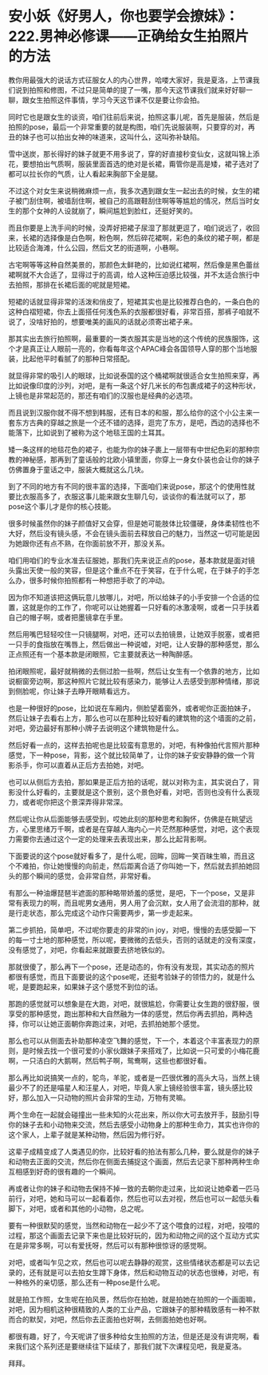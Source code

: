 # 安小妖《好男人，你也要学会撩妹》：222.男神必修课——正确给女生拍照片的方法

教你用最强大的说话方式征服女人的内心世界，哈喽大家好，我是夏洛，上节课我们说到拍照和修图，不过只是简单的提了一嘴，那今天这节课我们就来好好聊一聊，跟女生拍照这件事情，学习今天这节课不仅是要让你会拍。

同时它也是跟女生的谈资，咱们往前后来说，拍照这事儿呢，首先是服装，然后是拍照的pose，最后一个非常重要的就是构图，咱们先说服装啊，只要穿的对，再丑的妹子也可以拍出女神的味道来，这叫什么，这叫弥补缺陷。

雪中送炭，那长得好的妹子就更不用多说了，穿的好直接秒变仙女，这就叫锦上添花，要想拍出气质啊，服装里面首选的绝对是长裙，甭管你是高是矮，裙子选对了都可以拉长你的气质，让人看起来胸部下全是腿。

不过这个对女生来说稍微麻烦一点，我多次遇到跟女生一起出去的时候，女生的裙子被门刮住啊，被墙刮住啊，被自己的高跟鞋刮住啊等等尴尬的情况，然后当时女生的那个女神的人设就崩了，瞬间尴尬到脸红，还挺好笑的。

而且你要是上洗手间的时候，没弄好把裙子尿湿了那就更逗了，咱们说远了，收回来，长裙的选择像是白色啊，粉色啊，然后碎花裙啊，彩色的条纹的裙子啊，都是比较适合海滩，什么公园，然后文艺的街道啊，小巷啊。

古宅啊等等这种自然美景的，那颜色太鲜艳的，比如说红裙啊，然后像是黑色蕾丝裙啊就不大合适了，显得过于的高调，给人这种压迫感比较强，并不太适合旅行中去拍照，那排在长裙后面的呢就是短裙。

短裙的话就显得非常的活泼和俏皮了，短裙其实也是比较推荐白色的，一条白色的这种白褶短裙，你去上面搭任何浅色系的衣服都很好看，非常百搭，那裤子咱就不说了，没啥好拍的，想要唯美的画风的话就必须寄出裙子来。

那其实出去旅行拍照啊，最重要的一类衣服其实是当地的这个传统的民族服饰，这个才是真正让人眼前一亮的，你看每年这个APAC峰会各国领导人穿的那个当地服装，比起他平时看腻了的那种日常搭配。

就显得非常的吸引人的眼球，比如说泰国的这个桶裙啊就很适合女生拍照来穿，再比如说像印度的沙列，对吧，是有一条这个好几米长的布包裹成裙子的这种形状，上镜也是非常起范的，那还有咱们的汉服也是经典的必选项。

而且说到汉服你就不得不想到韩服，还有日本的和服，那么给你的这个小公主来一套东方古典的穿越之旅是一个还不错的选择，逛完了东方，是吧，西边的选择也不能落下，比如说到了被称为这个地毯王国的土耳其。

矮一条这样的地毯花色的裙子，也能为你的妹子裹上一层带有中世纪色彩的那种宗教的神秘感，那再到了童话般的北欧小镇里面，你穿上一身女仆装也会让你的妹子仿佛置身于童话之中，服装大概就这么几块。

到了不同的地方有不同的很丰富的选择，下面咱们来说pose，那这个的使用性就要比衣服高多了，衣服这事儿能来跟女生聊几句，谈谈你的看法就可以了，那pose这个事儿才是你的核心技能。

很多时候虽然你的妹子颜值好又会穿，但是她可能肢体比较僵硬，身体柔韧性也不大好，然后没有镜头感，不会在镜头面前去释放自己的魅力，当然这一切可能是因为她跟你还有点不熟，在你面前放不开，那没关系。

咱们用咱们的专业水准去征服她，那我们先来说正点的pose，基本款就是面对镜头露出天使一般的笑容，但是这个重点不在于笑容，在于什么呢，在于妹子的手怎么办，很多时候你拍照都有一种想把手砍了的冲动。

因为你不知道该把这俩玩意儿放哪儿，对吧，所以给妹子的小手安排一个合适的位置，这就是你的工作了，你呢可以让她握着一只好看的冰激凌啊，或者一只手扶着自己的帽子啊，或者把墨镜拿在手里。

然后用嘴巴轻轻咬住一只镜腿啊，对吧，还可以去拍镜景，让她双手脱塞，或者把一只手的食指放在嘴唇上，然后做出一种说嘘，对吧，让人安静的那种感觉，那么正点照还有一个基本款是闭眼照，它主要就表达一种陶醉感。

拍闭眼照呢，最好就稍微的去侧过脸一些啊，然后让女生有一个依靠的地方，比如说橱窗旁边啊，那这种照片它就比较有感染力，能够让人去感受到那种情绪，那说到侧脸呢，你让妹子去睁开眼睛看远方。

也是一种很好的pose，比如说在车厢内，侧脸望着窗外，或者呢你正面拍妹子，然后让妹子去看右上方，那么也可以在那种比较好看的建筑物的这个墙面的之前，对吧，旁边最好有那种小牌子去说明这个建筑物是什么。

然后好看一点的，这样去拍呢也是比较蛮有意思的，对吧，有种像拍代言照片那种感觉，下一种pose，背影，这个就比较简单了，让你的妹子安安静静的做一个背影杀手，你可以直着从正后方去拍她，对吧。

也可以从侧后方去拍，那如果是正后方拍的话呢，就以对称为主，其实说白了，背影没什么好看的，主要就是这个景别，这个景色好看，对吧，否则也没有什么表现力，或者呢你把这个景深弄得非常深。

然后呢让你从后面能够去感受到，哎她此刻的那种思考和胸怀，仿佛是在眺望远方，心里思绪万千啊，或者是在穿越人海内心一片茫然那种感觉，对吧，这个表现力需要你去通过这个一定的处理来去表现出来，那么比起背影啊。

下面要说的这个pose就好看多了，是什么呢，回眸，回眸一笑百昧生嘛，而且这个不难拍，你让她慢慢的向前走，然后距离合适了你叫她一下，然后就去抓拍她回头的那个瞬间的感觉，会非常自然，非常好看。

有那么一种油爆琵琶半遮面的那种略带娇羞的感觉，是吧，下一个pose，又是非常有表现力的啊，而且呢男女通用，男人用了会沉默，女人用了会流泪的那种，就是行走状态，那么完成这个动作只需要两步，第一步走起来。

第二步抓拍，简单吧，不过呢你要走的非常的in joy，对吧，慢慢的去感受脚一下的每一寸土地的那种感觉，所以呢，要微微的去低头，否则的话就走的没有深度，没有感觉了，对吧，你看起来就跟要去挤地铁似的。

那就很傻了，那么再下一个pose，还是动态的，你有没有发现，其实动态的照片都很有感觉，而且下面要说的这个pose呢，还挺考验妹子的领悟力的，就是什么呢，是要跑起来，如果妹子这个感觉不到位的话。

那跑的感觉就可以想象是在大跑，对吧，就很尴尬，你需要让女生跑的很舒服，很享受的那种感觉，跑出那种和大自然融为一体的感觉，然后你再去抓拍，两种选择，你可以让她正面朝你奔跑过来，对吧，去抓拍她那个感觉。

那么也可以从侧面去补助那种凌空飞舞的感觉，下一个，本着这个丰富表现力的原则，是时候去找一个很可爱的小家伙跟妹子来搭戏了，比如说一只可爱的小梅花鹿啊，一只洁白的大鹅啊，然后鸭子啊，鸳鸯啊，这些也都很好看。

那么再比如说搞笑一点的，鸵鸟，羊驼，或者是一匹很优雅的高头大马，当然上镜最少不了的还是喵星人和汪星人，对吧，毕竟人家上镜经验很丰富，镜头感比较好，那么加入一只动物的照片会非常的生动，万物有灵嘛。

两个生命在一起就会碰撞出一些未知的火花出来，所以你大可去放开手，鼓励引导你的妹子去和小动物来交流，然后去感受小动物身上的那种生命力，其实也许你的这个家人，上辈子就是某种动物，然后因为修行好。

这辈子成精变成了人类遇见的你，比较好看的拍法有那么几种，要么就是你的妹子和动物去正面的交流，然后你在侧面去捕捉这个画面，然后去记录下那种两种生命互相感到好奇的很有趣的一个瞬间。

再或者让你的妹子和动物去保持不掉一致的去朝你走过来，比如说让她牵着一匹马前行，对吧，她和马可以一起看着你，然后也可以去对视，然后也可以一起低头看脚下，对吧，或者和其他的小动物，总之呢。

要有一种很默契的感觉，当然和动物在一起少不了这个喂食的过程，对吧，投喂的过程，那这个画面去记录下来也是比较好玩的，因为和动物之间的这个互动方式实在是非常多啊，可以有爱抚呀，然后可以有那种很惊讶的感觉啊。

对吧，或者叫乍见之欢，然后也可以呢去静静的观赏，这些情绪状态都是可以去记录的，还有就是可以去拍女生蹲下身体，然后和动物互动的状态也很棒，对吧，有一种格外的亲切感，那么还有一种pose是什么呢。

就是拍工作照，女生呢在拍风景，然后你在拍她，就是拍她在拍照的一个画面嘛，对吧，因为相机这种很精致的人类的工业产品，它跟妹子的那种精致感有一种不默而合的默契，对吧，然后你去正面拍也好啊，去侧面拍她也好啊。

都很有趣，好了，今天呢讲了很多种给女生拍照的方法，但是还是没有讲完啊，看来我们这个系列还是要继续往下延续了，那我们就下次课程见吧，我是夏洛。

拜拜。